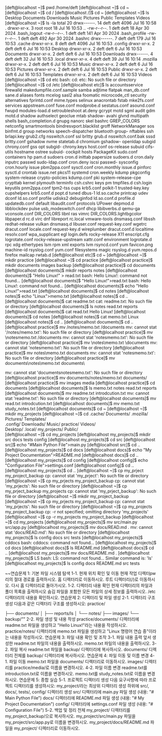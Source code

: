 [deft@localhost ~]$ pwd
/home/deft
[deft@localhost ~]$ cd ~
[deft@localhost ~]$ cd /
[deft@localhost /]$ cd ~
[deft@localhost ~]$ ls
Desktop  Documents  Downloads  Music  Pictures  Public  Templates  Videos
[deft@localhost ~]$ ls -la
total 20
drwx------. 14 deft deft 4096 Jul 16 10:58 .
drwxr-xr-x.  3 root root   18 Jul 16 10:53 ..
-rw-r--r--.  1 deft deft   18 Apr 30  2024 .bash_logout
-rw-r--r--.  1 deft deft  141 Apr 30  2024 .bash_profile
-rw-r--r--.  1 deft deft  492 Apr 30  2024 .bashrc
drwx------.  7 deft deft  179 Jul 16 10:53 .cache
drwxr-xr-x.  8 deft deft 4096 Jul 16 10:53 .config
drwxr-xr-x.  2 deft deft    6 Jul 16 10:53 Desktop
drwxr-xr-x.  2 deft deft    6 Jul 16 10:53 Documents
drwxr-xr-x.  2 deft deft    6 Jul 16 10:53 Downloads
drwx------.  4 deft deft   32 Jul 16 10:53 .local
drwxr-xr-x.  4 deft deft   39 Jul 16 10:14 .mozilla
drwxr-xr-x.  2 deft deft    6 Jul 16 10:53 Music
drwxr-xr-x.  2 deft deft    6 Jul 16 10:53 Pictures
drwxr-xr-x.  2 deft deft    6 Jul 16 10:53 Public
drwxr-xr-x.  2 deft deft    6 Jul 16 10:53 Templates
drwxr-xr-x.  2 deft deft    6 Jul 16 10:53 Videos
[deft@localhost ~]$ cd etc
bash: cd: etc: No such file or directory
[deft@localhost ~]$ cd /etc
[deft@localhost etc]$ ls
accountsservice          firewalld       makedumpfile.conf.sample  samba
adjtime                  flatpak         man_db.conf               sane.d
aliases                  fonts           mcelog                    sasl2
alsa                     foomatic        microcode_ctl             security
alternatives             fprintd.conf    mime.types                selinux
anacrontab               fstab           mke2fs.conf               services
appstream.conf           fuse.conf       modprobe.d                sestatus.conf
asound.conf              fwupd           modules-load.d            setroubleshoot
at.deny                  gcrypt          motd                      sgml
audit                    gdm             motd.d                    shadow
authselect               geoclue         mtab                      shadow-
avahi                    glvnd           multipath                 shells
bash_completion.d        gnupg           nanorc                    skel
bashrc                   GREP_COLORS     netconfig                 smartmontools
bindresvport.blacklist   groff           NetworkManager            sos
binfmt.d                 group           networks                  speech-dispatcher
bluetooth                group-          nftables                  ssh
brlapi.key               grub2.cfg       nsswitch.conf             ssl
brltty                   grub.d          nsswitch.conf.bak         sssd
brltty.conf              gshadow         nvme                      statetab.d
chromium                 gshadow-        openldap                  subgid
chrony.conf              gss             opt                       subgid-
chrony.keys              host.conf       os-release                subuid
cifs-utils               hostname        ostree                    subuid-
cockpit                  hosts           PackageKit                sudo.conf
containers               hp              pam.d                     sudoers
cron.d                   inittab         papersize                 sudoers.d
cron.daily               inputrc         passwd                    sudo-ldap.conf
cron.deny                iscsi           passwd-                   sysconfig
cron.hourly              issue           pbm2ppa.conf              sysctl.conf
cron.monthly             issue.d         pinforc                   sysctl.d
crontab                  issue.net       pkcs11                    systemd
cron.weekly              kdump           pkgconfig                 system-release
crypto-policies          kdump.conf      pki                       system-release-cpe
crypttab                 kernel          plymouth                  terminfo
csh.cshrc                keys            pm                        tmpfiles.d
csh.login                keyutils        pnm2ppa.conf              tpm2-tss
cups                     krb5.conf       polkit-1                  trusted-key.key
cupshelpers              krb5.conf.d     popt.d                    tuned
dbus-1                   ld.so.cache     printcap                  udev
dconf                    ld.so.conf      profile                   udisks2
debuginfod               ld.so.conf.d    profile.d                 updatedb.conf
default                  libaudit.conf   protocols                 UPower
depmod.d                 libblockdev     pulse                     usb_modeswitch.conf
dhcp                     libibverbs.d    qemu-ga                   vconsole.conf
DIR_COLORS               libnl           ras                       vimrc
DIR_COLORS.lightbgcolor  libpaper.d      rc.d                      virc
dnf                      libreport       rc.local                  vmware-tools
dnsmasq.conf             libssh          redhat-release            vulkan
dnsmasq.d                libuser.conf    request-key.conf          wgetrc
dracut.conf              locale.conf     request-key.d             wireplumber
dracut.conf.d            localtime       resolv.conf               wpa_supplicant
egl                      login.defs      rocky-release             X11
enscript.cfg             logrotate.conf  rocky-release-upstream    xattr.conf
environment              logrotate.d     rpc                       xdg
ethertypes               lsm             rpm                       xml
exports                  lvm             rsyncd.conf               yum
favicon.png              machine-id      rsyslog.conf              yum.conf
filesystems              magic           rsyslog.d                 yum.repos.d
firefox                  mailcap         rwtab.d
[deft@localhost etc]$ cd ~
[deft@localhost ~]$ mkdir practice
[deft@localhost ~]$ cd practice
[deft@localhost practice]$ mkdir documents images backup
[deft@localhost practice]$ cd documents
[deft@localhost documents]$ mkdir reports notes
[deft@localhost documents]$ "Hello Linux!" > read.txt
bash: Hello Linux!: command not found...
[deft@localhost documents]$ "Hello Linux!">read.txt
bash: Hello Linux!: command not found...
[deft@localhost documents]$ echo "Hello Linux!">read.txt
[deft@localhost documents]$ cd notes
[deft@localhost notes]$ echo "Linux">memo.txt
[deft@localhost notes]$ cd ..
[deft@localhost documents]$ cat readme.txt
cat: readme.txt: No such file or directory
[deft@localhost documents]$ ls
notes  read.txt  reports
[deft@localhost documents]$ cat read.txt
Hello Linux!
[deft@localhost documents]$ cd notes
[deft@localhost notes]$ cat memo.txt
Linux
[deft@localhost notes]$ cd ..
[deft@localhost documents]$ cd ..
[deft@localhost practice]$ mv /notes/memo.txt /documents
mv: cannot stat '/notes/memo.txt': No such file or directory
[deft@localhost practice]$ mv \notesmemo.txt /documents
mv: cannot stat 'notesmemo.txt': No such file or directory
[deft@localhost practice]$ mv \notes\memo.txt \documents
mv: cannot stat 'notesmemo.txt': No such file or directory
[deft@localhost practice]$ mv notes\memo.txt documents
mv: cannot stat 'notesmemo.txt': No such file or directory
[deft@localhost practice]$ mv documents\notes\memo.txt documents\
> 
mv: cannot stat 'documentsnotesmemo.txt': No such file or directory
[deft@localhost practice]$ mv documents/notes/memo.txt documents/
[deft@localhost practice]$ mv images media
[deft@localhost practice]$ cd documents
[deft@localhost documents]$ ls
memo.txt  notes  read.txt  reports
[deft@localhost documents]$ mv readme.txt introdcution.txt
mv: cannot stat 'readme.txt': No such file or directory
[deft@localhost documents]$ mv read.txt introdcution.txt
[deft@localhost documents]$ mv memo.txt study_notes.txt
[deft@localhost documents]$ cd ~
[deft@localhost ~]$ mkdir my_projects
[deft@localhost ~]$ cd 
.cache/      Documents/   .mozilla/    Pictures/    Templates/   
.config/     Downloads/   Music/       practice/    Videos/      
Desktop/     .local/      my_projects/ Public/      
[deft@localhost ~]$ cd my_projects
[deft@localhost my_projects]$ mkdir src docs tests config
[deft@localhost my_projects]$ cd src
[deft@localhost src]$ echo "#Main Python File">main.py
[deft@localhost src]$ cd ..
[deft@localhost my_projects]$ cd docs
[deft@localhost docs]$ echo "My Project Documentation">README.md
[deft@localhost docs]$ cd ..
[deft@localhost my_projects]$ cd config
[deft@localhost config]$ echo "Configuration File">settings.conf
[deft@localhost config]$ cd ..
[deft@localhost my_projects]$ cd ..
[deft@localhost ~]$ cp my_prject my_project_backup
cp: cannot stat 'my_prject': No such file or directory
[deft@localhost ~]$ cp my_prjects my_project_backup
cp: cannot stat 'my_prjects': No such file or directory
[deft@localhost ~]$ cp my_prject_backup my_projects
cp: cannot stat 'my_prject_backup': No such file or directory
[deft@localhost ~]$ mkdir my_project_backup
[deft@localhost ~]$ cp my_prjects my_project_backup
cp: cannot stat 'my_prjects': No such file or directory
[deft@localhost ~]$ cp my_projects my_project_backup
cp: -r not specified; omitting directory 'my_projects'
[deft@localhost ~]$ cp -r my_projects my_project_backup
[deft@localhost ~]$ cd my_projects
[deft@localhost my_projects]$ mv src/main.py src/app.py
[deft@localhost my_projects]$ mv docs/READ.md .
mv: cannot stat 'docs/READ.md': No such file or directory
[deft@localhost my_projects]$ ls
config  docs  src  tests
[deft@localhost my_projects]$ cddocs
bash: cddocs: command not found...
[deft@localhost my_projects]$ cd docs
[deft@localhost docs]$ ls
README.md
[deft@localhost docs]$ cd ..
[deft@localhost my_projects]$ mv docs/README.md .
[deft@localhost my_projects]$ LS
bash: LS: command not found...
Similar command is: 'ls'
[deft@localhost my_projects]$ ls
config  docs  README.md  src  tests

~~연습문제 1: 기본 파일 시스템 탐색
1-1. 현재 위치 확인 및 이동
현재 작업 디렉터pw리의 절대 경로를 출력하시오.
홈 디렉터리로 이동하시오.
루트 디렉터리(/)로 이동하시오.
다시 홈 디렉터리로 돌아가시오.
1-2. 디렉터리 내용 확인
현재 디렉터리의 파일과 폴더 목록을 출력하시오
숨김 파일을 포함한 모든 파일의 상세 정보를 출력하시오.
/etc 디렉터리의 내용을 확인하시오.
연습문제 2: 디렉터리 및 파일 생성
2-1.  디렉터리 구조 생성
다음과 같은 디렉터리 구조를 생성하시오:
practice/

├── documents/
│   ├── reports/ls
│   └── notes/
├── images/
└── backup/””
2-2. 파일 생성 및 내용 작성
practice/documents/ 디렉터리에 readme.txt 파일을 생성하고 "Hello Linux!"라는 내용을 작성하시오.
practice/notes/ 디렉터리에 memo.txt 파일을 생성하고 "Linux 명령어 연습 중"이라는 내용을 작성하시오.
연습문제 3: 파일 내용 확인 및 조작
3-1. 파일 내용 출력
앞서 생성한 readme.txt 파일의 내용을 출력하시오.
memo.txt 파일의 내용을 출력하시오.
3-2. 파일 복사
readme.txt 파일을 backup/ 디렉터리에 복사하시오.
documents/ 디렉터리 전체를 backup/ 디렉터리에 복사하시오.
연습문제 4: 파일 이동 및 이름 변경
4-1. 파일 이동
memo.txt 파일을 documents/ 디렉터리로 이동하시오.
images/ 디렉터리를 practice/media/로 이름을 변경하시오.
4-2. 파일 이름 변경
readme.txt를 introduction.txt로 이름을 변경하시오.
memo.txt를 study_notes.txt로 이름을 변경하시오.
연습문제 5: 종합 실습
5-1. 프로젝트 디렉터리 생성
다음 요구사항에 따라 프로젝트 디렉터리를 생성하시오:
my_project/라는 최상위 디렉터리 생성
하위에 src/, docs/, tests/, config/ 디렉터리 생성
src/ 디렉터리에 main.py 파일 생성 (내용: "# Main Python File")
docs/ 디렉터리에 README.md 파일 생성 (내용: "# My Project Documentation")
config/ 디렉터리에 settings.conf 파일 생성 (내용: "# Configuration File")
5-2. 백업 및 정리
전체 my_project/ 디렉터리를 my_project_backup/으로 복사하시오.
my_project/src/main.py 파일을 my_project/src/app.py로 이름을 변경하시오.
my_project/docs/README.md 파일을 my_project/ 디렉터리로 이동하시오.
